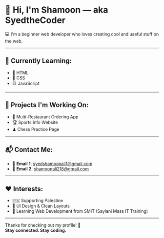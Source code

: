 # 👋 Hi, I'm Shamoon — aka **SyedtheCoder**

💻 I'm a beginner web developer who loves creating cool and useful stuff on the web.

---

## 🌱 Currently Learning:
- 🔸 HTML  
- 🔹 CSS  
- 🟨 JavaScript  

---

## 🔨 Projects I'm Working On:
- 🍔 Multi-Restaurant Ordering App  
- 🏆 Sports Info Website  
- ♟ Chess Practice Page

---

## 📬 Contact Me:
- 📧 **Email 1**: syedshamoonali1@gmail.com  
- 📧 **Email 2**: shamoonali218@gmail.com  

---

## ❤️ Interests:
- 🇵🇸 Supporting Palestine  
- 🎨 UI Design & Clean Layouts  
- 📘 Learning Web Development from SMIT (Saylani Mass IT Training)

---

Thanks for checking out my profile! 🙌  
**Stay connected. Stay coding.**
